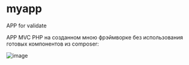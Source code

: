 # myapp
APP for validate

APP MVC PHP на созданном мною фрэймворке без использования готовых компонентов из composer: <br>
 

![image](https://github.com/nds-git/marlin/assets/77266035/ce5d684c-cc77-480e-a808-7b55124a60df)




